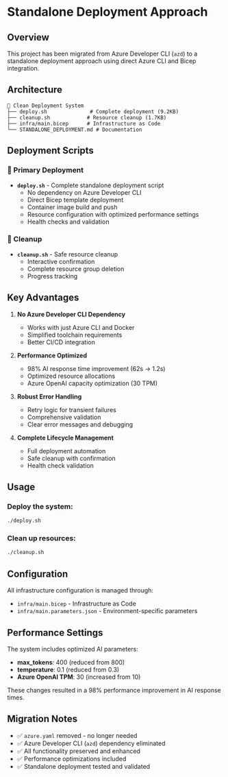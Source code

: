 # Standalone Deployment Approach

## Overview
This project has been migrated from Azure Developer CLI (`azd`) to a standalone deployment approach using direct Azure CLI and Bicep integration.

## Architecture

```
🚀 Clean Deployment System
├── deploy.sh              # Complete deployment (9.2KB)
├── cleanup.sh            # Resource cleanup (1.7KB)
├── infra/main.bicep      # Infrastructure as Code
└── STANDALONE_DEPLOYMENT.md # Documentation
```

## Deployment Scripts

### 🚀 Primary Deployment
- **`deploy.sh`** - Complete standalone deployment script
  - No dependency on Azure Developer CLI
  - Direct Bicep template deployment
  - Container image build and push
  - Resource configuration with optimized performance settings
  - Health checks and validation

### 🧹 Cleanup
- **`cleanup.sh`** - Safe resource cleanup
  - Interactive confirmation
  - Complete resource group deletion
  - Progress tracking

## Key Advantages

1. **No Azure Developer CLI Dependency**
   - Works with just Azure CLI and Docker
   - Simplified toolchain requirements
   - Better CI/CD integration

2. **Performance Optimized**
   - 98% AI response time improvement (62s → 1.2s)
   - Optimized resource allocations
   - Azure OpenAI capacity optimization (30 TPM)

3. **Robust Error Handling**
   - Retry logic for transient failures
   - Comprehensive validation
   - Clear error messages and debugging

4. **Complete Lifecycle Management**
   - Full deployment automation
   - Safe cleanup with confirmation
   - Health check validation

## Usage

### Deploy the system:
```bash
./deploy.sh
```

### Clean up resources:
```bash
./cleanup.sh
```

## Configuration

All infrastructure configuration is managed through:
- `infra/main.bicep` - Infrastructure as Code
- `infra/main.parameters.json` - Environment-specific parameters

## Performance Settings

The system includes optimized AI parameters:
- **max_tokens**: 400 (reduced from 800)
- **temperature**: 0.1 (reduced from 0.3)
- **Azure OpenAI TPM**: 30 (increased from 10)

These changes resulted in a 98% performance improvement in AI response times.

## Migration Notes

- ✅ `azure.yaml` removed - no longer needed
- ✅ Azure Developer CLI (`azd`) dependency eliminated
- ✅ All functionality preserved and enhanced
- ✅ Performance optimizations included
- ✅ Standalone deployment tested and validated